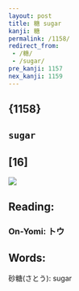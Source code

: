 ```yaml
---
layout: post
title: 糖 sugar
kanji: 糖
permalink: /1158/
redirect_from:
 - /糖/
 - /sugar/
pre_kanji: 1157
nex_kanji: 1159
---
```


## {1158}

## `sugar`

## [16]

<div class="stroke"><img src="E7B396.png" /></div>

## Reading:

### On-Yomi: トウ

## Words:

砂糖(さとう): sugar
